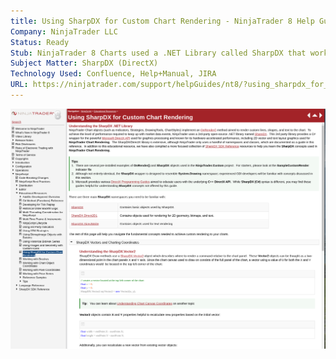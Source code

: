```yaml
---
title: Using SharpDX for Custom Chart Rendering - NinjaTrader 8 Help Guide
Company: NinjaTrader LLC
Status: Ready
Stub: NinjaTrader 8 Charts used a .NET Library called SharpDX that worked with the native Microsoft DirectX API. This was a major overhaul from the previously used GDI namespace and in efforts to help provide better for support for custom chart rendering, I was tasked with designing a tutorial to help users understand the new information that came along with the updated requirements.
Subject Matter: SharpDX (DirectX)
Technology Used: Confluence, Help+Manual, JIRA
URL: https://ninjatrader.com/support/helpGuides/nt8/?using_sharpdx_for_custom_chart_rendering.htm
---
```

![alt text](./img/sharpdx.png)